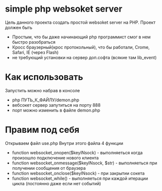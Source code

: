 simple php websoket server
======================

Цель данного проекта создать простой websoket server на PHP.
Проект должен быть
+ Простым, что бы даже начинающий php программист смог в нем быстро разобраться
+ Кросс браузерный(крос протокольный), что бы работали, Crome, Safari, IE (через Flash)
+ не требующий установки на сервер доп.софта (всякие там lib_event)


Как использовать
======================
Запустить можно набрав в консоле 
+ php ПУТЬ_К_ФАЙЛУ/demon.php
+ вебсокет сервер запутиться на порту 888 
+ порт можно изменить в файле demon.php


Правим под себя
======================
Открываем файл use.php
Внутри этого файла 4 функции
+ function websocket_onopen($keyINsock) - выполняеться когда произошло подключение нового клиента
+ function websocket_onmessage($keyINsock, $str) - выполняеться при получении сообщения от браузера
+ function websocket_onclose($keyINsock) - при закрытии сокета
+ function websocket_while() - выполняеться при каждой итерации цикла (постоянно даже если нет событий)

